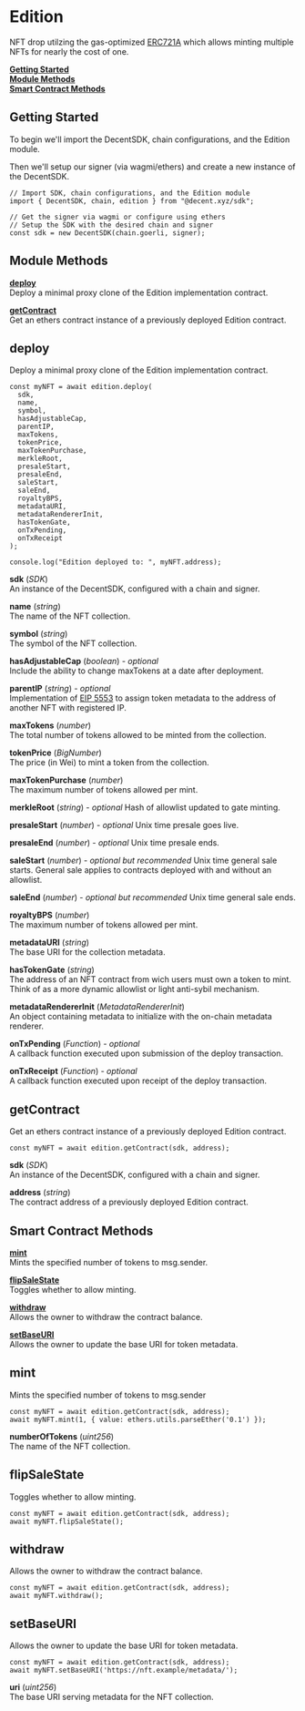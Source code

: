 # Edition

NFT drop utilzing the gas-optimized [ERC721A](https://www.azuki.com/erc721a) which allows minting multiple NFTs for nearly the cost of one.

[**Getting Started**](#getting-started)  
[**Module Methods**](#module-methods)  
[**Smart Contract Methods**](#smart-contract-methods)  

## Getting Started

To begin we'll import the DecentSDK, chain configurations, and the Edition module.

Then we'll setup our signer (via wagmi/ethers) and create a new instance of the DecentSDK.

```
// Import SDK, chain configurations, and the Edition module
import { DecentSDK, chain, edition } from "@decent.xyz/sdk";

// Get the signer via wagmi or configure using ethers
// Setup the SDK with the desired chain and signer
const sdk = new DecentSDK(chain.goerli, signer);
```

## Module Methods

[**deploy**](#deploy)  
Deploy a minimal proxy clone of the Edition implementation contract.

[**getContract**](#getcontract)  
Get an ethers contract instance of a previously deployed Edition contract.

## deploy

Deploy a minimal proxy clone of the Edition implementation contract.

```
const myNFT = await edition.deploy(
  sdk,
  name,
  symbol,
  hasAdjustableCap,
  parentIP,
  maxTokens,
  tokenPrice,
  maxTokenPurchase,
  merkleRoot,
  presaleStart,
  presaleEnd,
  saleStart,
  saleEnd,
  royaltyBPS,
  metadataURI,
  metadataRendererInit,
  hasTokenGate,
  onTxPending,
  onTxReceipt
);

console.log("Edition deployed to: ", myNFT.address);
```

**sdk** (*SDK*)  
An instance of the DecentSDK, configured with a chain and signer.

**name** (*string*)  
The name of the NFT collection.

**symbol** (*string*)  
The symbol of the NFT collection.

**hasAdjustableCap** (*boolean*) - *optional*  
Include the ability to change maxTokens at a date after deployment.

**parentIP** (*string*) - *optional*  
Implementation of [EIP 5553](https://eips.ethereum.org/EIPS/eip-5553) to assign token metadata to the address of another NFT with registered IP.

**maxTokens** (*number*)  
The total number of tokens allowed to be minted from the collection.

**tokenPrice** (*BigNumber*)  
The price (in Wei) to mint a token from the collection.

**maxTokenPurchase** (*number*)  
The maximum number of tokens allowed per mint.

**merkleRoot** (*string*) - *optional* 
Hash of allowlist updated to gate minting.

**presaleStart** (*number*) - *optional* 
Unix time presale goes live.

**presaleEnd** (*number*) - *optional* 
Unix time presale ends.

**saleStart** (*number*) - *optional but recommended*
Unix time general sale starts.  General sale applies to contracts deployed with and without an allowlist.

**saleEnd** (*number*) - *optional but recommended*
Unix time general sale ends.

**royaltyBPS** (*number*)  
The maximum number of tokens allowed per mint.

**metadataURI** (*string*)  
The base URI for the collection metadata.

**hasTokenGate** (*string*)  
The address of an NFT contract from wich users must own a token to mint.  Think of as a more dynamic allowlist or light anti-sybil mechanism.

**metadataRendererInit** (*MetadataRendererInit*)  
An object containing metadata to initialize with the on-chain metadata renderer.

**onTxPending** (*Function*) - *optional*  
A callback function executed upon submission of the deploy transaction.

**onTxReceipt** (*Function*) - *optional*  
A callback function executed upon receipt of the deploy transaction.

## getContract

Get an ethers contract instance of a previously deployed Edition contract.

```
const myNFT = await edition.getContract(sdk, address);
```

**sdk** (*SDK*)  
An instance of the DecentSDK, configured with a chain and signer.

**address** (*string*)  
The contract address of a previously deployed Edition contract.

## Smart Contract Methods

[**mint**](#mint)  
Mints the specified number of tokens to msg.sender.

[**flipSaleState**](#flipsalestate)  
Toggles whether to allow minting.

[**withdraw**](#withdraw)  
Allows the owner to withdraw the contract balance.

[**setBaseURI**](#setbaseuri)  
Allows the owner to update the base URI for token metadata. 

## mint

Mints the specified number of tokens to msg.sender

```
const myNFT = await edition.getContract(sdk, address);
await myNFT.mint(1, { value: ethers.utils.parseEther('0.1') });
```

**numberOfTokens** (*uint256*)  
The name of the NFT collection.


## flipSaleState

Toggles whether to allow minting.

```
const myNFT = await edition.getContract(sdk, address);
await myNFT.flipSaleState();
```


## withdraw

Allows the owner to withdraw the contract balance.

```
const myNFT = await edition.getContract(sdk, address);
await myNFT.withdraw();
```

## setBaseURI

Allows the owner to update the base URI for token metadata.

```
const myNFT = await edition.getContract(sdk, address);
await myNFT.setBaseURI('https://nft.example/metadata/');
```

**uri** (*uint256*)  
The base URI serving metadata for the NFT collection.
